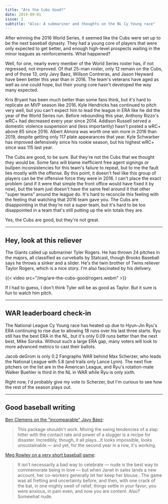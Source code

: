 ```yaml
---
title: "Are the Cubs Good?"
date: 2019-09-01
issue: 2
subtitle: "Also: A submariner and thoughts on the NL Cy Young race"
---
```


After winning the 2016 World Series, it seemed like the Cubs were set up to be the next baseball dynasty. They had a young core of players that were only expected to get better, and enough high-level prospects waiting in the minor leagues as reinforcements. What happened?

Well, for one, nearly every member of the World Series roster has, if not regressed, not improved. Of that 25-man roster, only 12 remain on the Cubs, and of those 13, only Javy Baez, Willson Contreras, and Jason Heyward have been better this year than in 2016. The team's veterans have aged as well as one could hope, but their young core hasn't developed the way many expected.

Kris Bryant has been much better than some fans think, but it's hard to replicate an MVP season like 2016. Kyle Hendricks has continued to pitch very well, but you can't expect him to lead the league in ERA like he did the year of the World Series run. Before rebounding this year, Anthony Rizzo's wRC+ had decreased every year since 2014. Addison Russell served a domestic violence suspension and (less importantly) hasn't posted a wRC+ above 85 since 2016. Albert Almora was worth one win more in 2016 than 2019, despite getting only 117 plate appearances that year. Kyle Schwarber has improved defensively since his rookie season, but his highest wRC+ since was 115 last year.

The Cubs are good, to be sure. But they're not the Cubs that we thought they would be. Some fans will blame inefficient free agent signings or bullpen inconsistencies for this team's failure to repeat, but to me the fault lies mostly with the offense. By this point, it doesn't feel like this group of players can be the offensive force they were in 2016. I can't place the exact problem (and if it were that simple the front office would have fixed it by now), but the team just doesn't have the same feel around it that other "super teams" around the league do. It's hard to reconcile this feeling with the feeling that watching that 2016 team gave you. The Cubs are disappointing in that they're not a super team, but it's hard to be too disappointed in a team that's still putting up the win totals they are.

Yes, the Cubs are good, but they're not great.

---

## Hey, look at this reliever

The Giants called up submariner Tyler Rogers. He has thrown 24 pitches in the majors, all classified as curveballs by Statcast, though Brooks Baseball says he throws a sinker and a slider. He's the twin brother of Twins reliever Taylor Rogers, which is a nice story. I'm also fascinated by his delivery.

{{< video src="/img/are-the-cubs-good/rogers.webm" >}}

If I had to guess, I don't think Tyler will be as good as Taylor. But it sure is fun to watch him pitch.

---

## WAR leaderboard check-in

The National League Cy Young race has heated up due to Hyun-Jin Ryu's ERA continuing to rise due to allowing 18 runs over his last three starts. Ryu still has the best ERA in the NL, but it's only 0.09 runs better than the next best, Mike Soroka. Without such a large ERA gap, many voters will look to more advanced metrics to cast their ballots.

Jacob deGrom is only 0.2 Fangraphs WAR behind Max Scherzer, who leads the National League with 5.8 (and trails only Lance Lynn). The next five pitchers on the list are in the American League, and Ryu's rotation-mate Walker Buehler is third in the NL in WAR while Ryu is only sixth.

Right now, I'd probably give my vote to Scherzer, but I'm curious to see how the rest of the season plays out.

---

## Good baseball writing

[Ben Clemens on the "incomparable" Javy Báez](https://blogs.fangraphs.com/javier-baez-is-incomparable/):

> This package shouldn't work. Mixing the swing tendencies of a slap hitter with the contact rate and power of a slugger is a recipe for disaster. Incredibly, though, it all plays…It looks impossible, looks unsustainable — and yet, for the second year in a row, it's working.

[Meg Rowley on a very short baseball game](https://blogs.fangraphs.com/time-has-come-today/):

> It isn't necessarily a bad way to celebrate — nude is the best way to commemorate being in love — but when Janet in sales lands a new account, her co-workers generally let her keep her blouse…The game was all fretting and uncertainty before, and then, with one crack of the bat, in one mighty swell of relief, things settle in your favor; you were anxious, in pain even, and now you are content. Also? Somewhat nude.
